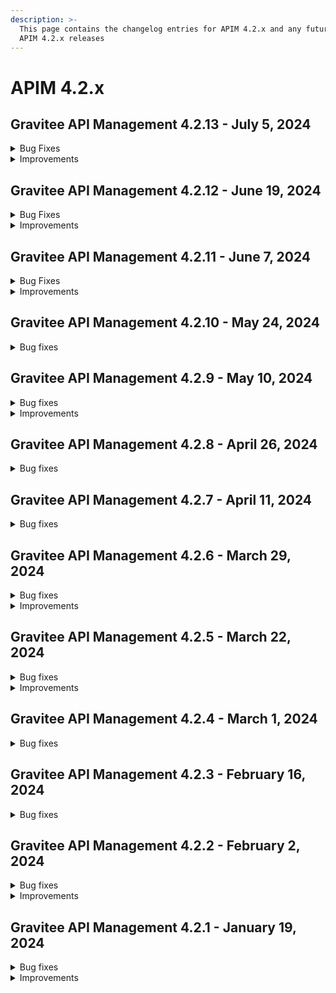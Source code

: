 ```yaml
---
description: >-
  This page contains the changelog entries for APIM 4.2.x and any future patch
  APIM 4.2.x releases
---
```


# APIM 4.2.x
 
## Gravitee API Management 4.2.13 - July 5, 2024
<details>

<summary>Bug Fixes</summary>

**Gateway**

* 500 Internal server error when logs enabled [#9719](https://github.com/gravitee-io/issues/issues/9719)
* Enabled Logging with condition does not work properly [#9756](https://github.com/gravitee-io/issues/issues/9756)
* Transfer subscription does not use new plan when V4 emulation is disabled [#9772](https://github.com/gravitee-io/issues/issues/9772)
* Upgrade to gio 4.4.0 corrupts API Keys [#9834](https://github.com/gravitee-io/issues/issues/9834)
* Add Base64 class in Expression Language whitelist [#9850](https://github.com/gravitee-io/issues/issues/9850)

**Management API**

* Override an email template with multiple REST API [#9445](https://github.com/gravitee-io/issues/issues/9445)
* Cannot Create Local User (no email to set password) [#9680](https://github.com/gravitee-io/issues/issues/9680)
* Error in Gravitee OpenAPI spec [#9711](https://github.com/gravitee-io/issues/issues/9711)
* Endpoint's target url can be saved with a space or tab [#9791](https://github.com/gravitee-io/issues/issues/9791)
* Unable delete existing PAT tokens [#9801](https://github.com/gravitee-io/issues/issues/9801)
* Error on platform analytics and logs screens when too many applications and/or APIs [#9823](https://github.com/gravitee-io/issues/issues/9823)

**Console**

* Correct API properties Expression Language for v4 APIs [#9694](https://github.com/gravitee-io/issues/issues/9694)
* When updating a service account email through API, no mail validation is performed [#9709](https://github.com/gravitee-io/issues/issues/9709)
* Enabled Logging with condition does not work properly [#9756](https://github.com/gravitee-io/issues/issues/9756)
* Cannot subscribe to API plans via the web [#9758](https://github.com/gravitee-io/issues/issues/9758)
* Cannot Save Dashboard Updates in UI [#9771](https://github.com/gravitee-io/issues/issues/9771)
* Unable to Add Members to Group During Group Creation [#9783](https://github.com/gravitee-io/issues/issues/9783)
* Endpoint's target url can be saved with a space or tab [#9791](https://github.com/gravitee-io/issues/issues/9791)
* In some cases it is difficult to view the configuration in the history menu. [#9800](https://github.com/gravitee-io/issues/issues/9800)
* Policy - losing focus when opening documentation [#9802](https://github.com/gravitee-io/issues/issues/9802)
* Dashboard widget not working  [#9820](https://github.com/gravitee-io/issues/issues/9820)
* Client Id not saved between Security section and subscriptions during application creation [#9828](https://github.com/gravitee-io/issues/issues/9828)
* JSON to XML policy does not work with default configuration for V4 proxy APIs [#9833](https://github.com/gravitee-io/issues/issues/9833)

**Other**

* \[gravitee-policy-ipfiltering] CIDR block /32 (single IP) not working in the IP Filtering Policy [#9602](https://github.com/gravitee-io/issues/issues/9602)
* \[gravitee-resource-oauth2-provider-keycloak] Update of 'gravitee-resource-oauth2-provider-keycloak' Plugin [#9628](https://github.com/gravitee-io/issues/issues/9628)
* \[gravitee-policy-jwt] 500 error on jwt plan with GATEWAY_KEYS when using  "Emulate v4 engine" [#9693](https://github.com/gravitee-io/issues/issues/9693)
* \[MongoDb] Upgraders should use prefix for collection names [#9807](https://github.com/gravitee-io/issues/issues/9807)

</details>

<details>

<summary>Improvements</summary>

**Management API**

* PrimaryOwner not given in list of APIs [#9678](https://github.com/gravitee-io/issues/issues/9678)
* The name of API/Application/Plan is not given in list of API's subscriptions [#9679](https://github.com/gravitee-io/issues/issues/9679)
* Improve API synchronization state computation [#9852](https://github.com/gravitee-io/issues/issues/9852)

**Other**

* \[gravitee-policy-aws-lambda] Allow to dynamically configure AWS policy credentials [#9444](https://github.com/gravitee-io/issues/issues/9444)

</details>


 
## Gravitee API Management 4.2.12 - June 19, 2024
<details>

<summary>Bug Fixes</summary>

**Console**

* Allow users to configure keepalive timeout in the console for V2 APIs [#9651](https://github.com/gravitee-io/issues/issues/9651)
* Filter on 208 status code not available [#9784](https://github.com/gravitee-io/issues/issues/9784)

**Portal**

* Documentation too slow [#9788](https://github.com/gravitee-io/issues/issues/9788)

**Helm Charts**

* Improve the ingress configuration to redirect HTTPS [#9710](https://github.com/gravitee-io/issues/issues/9710)

**Other**

* \[gravitee-endpoint-kafka] Kafka sender options customization not taken into account [#9656](https://github.com/gravitee-io/issues/issues/9656)
* \[gravitee-policy-json-validation] v4 Policy Studio UI doesn't support multi-line values [#9799](https://github.com/gravitee-io/issues/issues/9799)

</details>

<details>

<summary>Improvements</summary>

**Other**

* \[gravitee-entrypoint-webhook] Support 500 responses for DLQ : add client_id and errors stack in the message sent to DLQ [#9740](https://github.com/gravitee-io/issues/issues/9740)
* \[gravitee-endpoint-kafka] Add a option on kafka endpoint to remove Confluent Wire format header [#9795](https://github.com/gravitee-io/issues/issues/9795)

</details>


 
## Gravitee API Management 4.2.11 - June 7, 2024
<details>

<summary>Bug Fixes</summary>

**Gateway**

* Error in the gateway when upgrading connection from http1.1 to http2 [#9757](https://github.com/gravitee-io/issues/issues/9757)
* Socket.io disconnect/reconnect latency [#9766](https://github.com/gravitee-io/issues/issues/9766)

**Management API**

* Pushing an API with API Designer fails [#9761](https://github.com/gravitee-io/issues/issues/9761)
* Gitlab fetcher CronSequenceGenerator deprecation [#9733](https://github.com/gravitee-io/issues/issues/9733)
* Inheritance of a V2 API endpoint configuration is not set when importing an OpenAPI spec [#9775](https://github.com/gravitee-io/issues/issues/9775)

</details>

<details>

<summary>Improvements</summary>

**Other**

* \[gravitee-policy-groovy] Have access to the binary value of a message content [#9767](https://github.com/gravitee-io/issues/issues/9767)

</details>



## Gravitee API Management 4.2.10 - May 24, 2024

<details>

<summary>Bug fixes</summary>

**Gateway**

* Gateway monitoring page has no data [#9677](https://github.com/gravitee-io/issues/issues/9677)
* The Assign Content policy seems to be broken when using with Retry policy [#9737](https://github.com/gravitee-io/issues/issues/9737)

**Management API**

* Logs mismatched between environments [#9599](https://github.com/gravitee-io/issues/issues/9599)
* Incompatible QoS between entrypoints and endpoints [#9608](https://github.com/gravitee-io/issues/issues/9608)
* Unable to Search Users by Company Name and Country in Users API [#9702](https://github.com/gravitee-io/issues/issues/9702)

**Console**

* Incompatible QoS between entrypoints and endpoints [#9608](https://github.com/gravitee-io/issues/issues/9608)

</details>

## Gravitee API Management 4.2.9 - May 10, 2024

<details>

<summary>Bug fixes</summary>

**Management API**

* Portal global API search is returning a 500 "maxClauseCount is set to 1024" [#9730](https://github.com/gravitee-io/issues/issues/9730)

**Other**

* \[gravitee-policy-ratelimit] Thread Blocked on AsyncRateLimitRepository [#9717](https://github.com/gravitee-io/issues/issues/9717)

</details>

<details>

<summary>Improvements</summary>

**Helm Charts**

* Enhance the experience of deploying Gateway with Redis SSL using Helm Chart [#9726](https://github.com/gravitee-io/issues/issues/9726)

**Other**

* \[gravitee-entrypoint-webhook] Support 500 responses for DLQ [#9722](https://github.com/gravitee-io/issues/issues/9722)

</details>

## Gravitee API Management 4.2.8 - April 26, 2024

<details>

<summary>Bug fixes</summary>

**Management API**

* Error in OpenApi spec [#9665](https://github.com/gravitee-io/issues/issues/9665)
* Unable to update the service account email through API [#9682](https://github.com/gravitee-io/issues/issues/9682)

**Console**

* Cannot create Backend-to-Backend Application from UI Console [#9636](https://github.com/gravitee-io/issues/issues/9636)

**Portal**

* Problem of swagger interpretation with redocly [#9673](https://github.com/gravitee-io/issues/issues/9673)

**Other**

* \[gravitee-policy-cache] Cache Policy Always Caches the First Response [#9534](https://github.com/gravitee-io/issues/issues/9534)
* \[gravitee-policy-cache] Cache Policy Does Not Correctly Return Images [#9585](https://github.com/gravitee-io/issues/issues/9585)
* \[gravitee-policy-cache] Time to live setting not working [#9692](https://github.com/gravitee-io/issues/issues/9692)

</details>

## Gravitee API Management 4.2.7 - April 11, 2024

<details>

<summary>Bug fixes</summary>

**Gateway**

* Secret Provider Setup [#9586](https://github.com/gravitee-io/issues/issues/9586)
* 431 (Request Header Fields Too Large) when submitting large JWT to gRPC API [#9652](https://github.com/gravitee-io/issues/issues/9652)

**Management API**

* Installation collection can have more than one entry [#9641](https://github.com/gravitee-io/issues/issues/9641)

**Console**

* Performance issue with the analytics dashboard [#9658](https://github.com/gravitee-io/issues/issues/9658)

**Portal**

* Cannot Scroll in Markdown Documents [#9634](https://github.com/gravitee-io/issues/issues/9634)
* Showing Gravitee.io in Dev Portal browser tab only while the page loads [#9663](https://github.com/gravitee-io/issues/issues/9663)

**Other**

* Fail to enable the service on SUSE [#9501](https://github.com/gravitee-io/issues/issues/9501)
* Upgrade 3.20.22 to 4.2.2 - File report missing node metrics [#9589](https://github.com/gravitee-io/issues/issues/9589)
* \[gravitee-policy-cache] Concurrency issue with v4 emulation engine [#9635](https://github.com/gravitee-io/issues/issues/9635)
* \[gravitee-resource-auth-provider-http] Timeout when body parsing is failing [#9640](https://github.com/gravitee-io/issues/issues/9640)
* API List showing type as "Undefined" for v4 APIs in Postgres env [#9643](https://github.com/gravitee-io/issues/issues/9643)
* Authentication Provider table column too small [#9664](https://github.com/gravitee-io/issues/issues/9664)

</details>

## Gravitee API Management 4.2.6 - March 29, 2024

<details>

<summary>Bug fixes</summary>

**Management API**

* Update import remove all members when a group is defined as a PO [#9596](https://github.com/gravitee-io/issues/issues/9596)
* Gravitee 4.2 OpenAPI issues [#9632](https://github.com/gravitee-io/issues/issues/9632)

**Other**

* \[gravitee-policy-ipfiltering] DNS Lookup fails with some DNS servers [#9592](https://github.com/gravitee-io/issues/issues/9592)
* \[gravitee-resource-auth-provider-http] Timeout when authentication condition is failing [#9611](https://github.com/gravitee-io/issues/issues/9611)
* Liquibase changelog 4.0.20-dashboards adding NOT NULL column without default value [#9626](https://github.com/gravitee-io/issues/issues/9626)
* APIM DashboardTypeUpgrader raises an error when used with DocumentDB [#9631](https://github.com/gravitee-io/issues/issues/9631)

</details>

<details>

<summary>Improvements</summary>

**Management API**

* Allow to configure KeepAliveTimeout for HTTP endpoint [#9541](https://github.com/gravitee-io/issues/issues/9541)

</details>

## Gravitee API Management 4.2.5 - March 22, 2024

<details>

<summary>Bug fixes</summary>

**Gateway**

* Improve HealthCheck service for v2 APIs [#9543](https://github.com/gravitee-io/issues/issues/9543)

**Management API**

* Deleted users still appear in query [#9477](https://github.com/gravitee-io/issues/issues/9477)
* Condition field in JDBC dbs is too short [#9595](https://github.com/gravitee-io/issues/issues/9595)

**Console**

* Console Menu doesn't work with latency [#9591](https://github.com/gravitee-io/issues/issues/9591)
* \[shared API key] API key mode not displayed on application screen [#9612](https://github.com/gravitee-io/issues/issues/9612)

**Other**

* API v4 proxy - problem with client SSL certificate [#9562](https://github.com/gravitee-io/issues/issues/9562)
* Flow Id is lost when updating API with UI, causing it to regenerate new flow [#9597](https://github.com/gravitee-io/issues/issues/9597)

</details>

<details>

<summary>Improvements</summary>

**Portal**

* Do not allow user to change their email through the portal [#9617](https://github.com/gravitee-io/issues/issues/9617)

</details>

## Gravitee API Management 4.2.4 - March 1, 2024

<details>

<summary>Bug fixes</summary>

**Gateway**

* Override HTTP Method [#9526](https://github.com/gravitee-io/issues/issues/9526)

**Management API**

* Shared API Key Does Not Always Bind to Subscriptions When Concurrent Requests Are Made [#9502](https://github.com/gravitee-io/issues/issues/9502)
* NullPointer Exception when importing an API with group as PO and members [#9507](https://github.com/gravitee-io/issues/issues/9507)
* APIM: Creating application with "@" in name automatically converts it to "@" [#9514](https://github.com/gravitee-io/issues/issues/9514)
* API description required with POST /apis/ on mAPI v2 [#9527](https://github.com/gravitee-io/issues/issues/9527)
* Not possible to create endpoint and endpoint-group with same name [#9533](https://github.com/gravitee-io/issues/issues/9533)
* Importing an API with a group as PO but no PO user in this group should not be possible [#9587](https://github.com/gravitee-io/issues/issues/9587)

**Console**

* No longer possible to compare "published" and "to deploy" status [#9491](https://github.com/gravitee-io/issues/issues/9491)
* Re: Error when clicking on top failed API in platform dashbaord [#9498](https://github.com/gravitee-io/issues/issues/9498)
* Remove last user in group shows error [#9517](https://github.com/gravitee-io/issues/issues/9517)
* \[endpoints] updating name or deleting group used as DLQ prevent updating API [#9535](https://github.com/gravitee-io/issues/issues/9535)
* \[endpoints] creating an endpoint group should display endpoint configuration [#9582](https://github.com/gravitee-io/issues/issues/9582)

**Portal**

* Documentation menu hidden [#9590](https://github.com/gravitee-io/issues/issues/9590)

</details>

## Gravitee API Management 4.2.3 - February 16, 2024

<details>

<summary>Bug fixes</summary>

**Management API**

* Excluded groups on plan are not displayed after being imported or promoted to a new environment [#9116](https://github.com/gravitee-io/issues/issues/9116)
* Private APIs on the Portal are wrongly displayed [#9513](https://github.com/gravitee-io/issues/issues/9513)
* Modifying API definition causes loss of endpoint configuration [#9520](https://github.com/gravitee-io/issues/issues/9520)

**Console**

* When validating a JWT subscription, I'm asked to customize an APIkey [#9489](https://github.com/gravitee-io/issues/issues/9489)

**Portal**

* Documentation gets encoded after deployment [#9490](https://github.com/gravitee-io/issues/issues/9490)
* Customization problems in the Developer Portal [#9495](https://github.com/gravitee-io/issues/issues/9495)
* Subscriptions Not Visible in Portal If There Is a Push Plan [#9511](https://github.com/gravitee-io/issues/issues/9511)

**Other**

* "Propagate client Accept-Encoding header" option missing in V4 [#9475](https://github.com/gravitee-io/issues/issues/9475)
* \[policy-request-validation] Un-required OpenAPI fields added as required in Validate Request policy [#9509](https://github.com/gravitee-io/issues/issues/9509)

</details>

## Gravitee API Management 4.2.2 - February 2, 2024

<details>

<summary>Bug fixes</summary>

**Gateway**

* Unable to populate attributes using the Assign Attributes policy due to enabled v4 Engine [#9420](https://github.com/gravitee-io/issues/issues/9420)
* Conditional logging [#9486](https://github.com/gravitee-io/issues/issues/9486)
* Timeout when connecting to WebSocket API using header Connection:Upgrade,Keep-Alive [#9487](https://github.com/gravitee-io/issues/issues/9487)

**Management API**

* Cannot Create API with Webhook Only Entrypoint [#9462](https://github.com/gravitee-io/issues/issues/9462)
* Use legacy configuration when upgrading to 4.2.x [#9483](https://github.com/gravitee-io/issues/issues/9483)

</details>

<details>

<summary>Improvements</summary>

**Gateway**

* Add API ID in healthcheck logs [#9493](https://github.com/gravitee-io/issues/issues/9493)

</details>

## Gravitee API Management 4.2.1 - January 19, 2024

<details>

<summary>Bug fixes</summary>

**Gateway**

* Sometimes path-mapping is not working [#9450](https://github.com/gravitee-io/issues/issues/9450)
* Management API does not encode a value in the URL used in a pipe [#9461](https://github.com/gravitee-io/issues/issues/9461)
* gRPC backend received unexpected headers [#9463](https://github.com/gravitee-io/issues/issues/9463)

**Management API**

* Unable to switch to gRPC endpoint type from the Console UI [#9456](https://github.com/gravitee-io/issues/issues/9456)
* Updating an API reset the gRPC type of the endpoint [#9464](https://github.com/gravitee-io/issues/issues/9464)

**Console**

* Unable to edit Dictionaries anymore [#9451](https://github.com/gravitee-io/issues/issues/9451)
* Navigation in a multi-environments console is messed up [#9467](https://github.com/gravitee-io/issues/issues/9467)

**Portal**

* Docs not loaded instantly [#9452](https://github.com/gravitee-io/issues/issues/9452)

**Helm Charts**

* Backward incompatibility during Helm upgrade with old `values.yml` [#9446](https://github.com/gravitee-io/issues/issues/9446)

</details>

<details>

<summary>Improvements</summary>

**Gateway**

* Access request host property in Expression Language [#9453](https://github.com/gravitee-io/issues/issues/9453)

</details>
